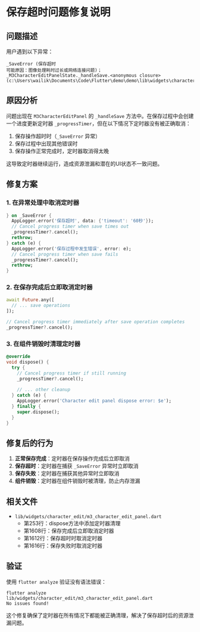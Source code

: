 # 保存超时问题修复说明

## 问题描述

用户遇到以下异常：
```
_SaveError (保存超时
可能原因：图像处理耗时过长或网络连接问题)；_M3CharacterEditPanelState._handleSave.<anonymous closure> (c:\Users\wailik\Documents\Code\Flutter\demo\demo\lib\widgets\character_edit\m3_character_edit_panel.dart:1605)
```

## 原因分析

问题出现在 `M3CharacterEditPanel` 的 `_handleSave` 方法中。在保存过程中会创建一个进度更新定时器 `_progressTimer`，但在以下情况下定时器没有被正确取消：

1. 保存操作超时时（`_SaveError` 异常）
2. 保存过程中出现其他错误时
3. 保存操作正常完成时，定时器取消得太晚

这导致定时器继续运行，造成资源泄漏和潜在的UI状态不一致问题。

## 修复方案

### 1. 在异常处理中取消定时器

```dart
} on _SaveError {
  AppLogger.error('保存超时', data: {'timeout': '60秒'});
  // Cancel progress timer when save times out
  _progressTimer?.cancel();
  rethrow;
} catch (e) {
  AppLogger.error('保存过程中发生错误', error: e);
  // Cancel progress timer when save fails
  _progressTimer?.cancel();
  rethrow;
}
```

### 2. 在保存完成后立即取消定时器

```dart
await Future.any([
  // ... save operations
]);

// Cancel progress timer immediately after save operation completes
_progressTimer?.cancel();
```

### 3. 在组件销毁时清理定时器

```dart
@override
void dispose() {
  try {
    // Cancel progress timer if still running
    _progressTimer?.cancel();
    
    // ... other cleanup
  } catch (e) {
    AppLogger.error('Character edit panel dispose error: $e');
  } finally {
    super.dispose();
  }
}
```

## 修复后的行为

1. **正常保存完成**：定时器在保存操作完成后立即取消
2. **保存超时**：定时器在捕获 `_SaveError` 异常时立即取消
3. **保存失败**：定时器在捕获其他异常时立即取消
4. **组件销毁**：定时器在组件销毁时被清理，防止内存泄漏

## 相关文件

- `lib/widgets/character_edit/m3_character_edit_panel.dart`
  - 第253行：dispose方法中添加定时器清理
  - 第1608行：保存完成后立即取消定时器
  - 第1612行：保存超时时取消定时器
  - 第1616行：保存失败时取消定时器

## 验证

使用 `flutter analyze` 验证没有语法错误：
```
flutter analyze lib/widgets/character_edit/m3_character_edit_panel.dart
No issues found!
```

这个修复确保了定时器在所有情况下都能被正确清理，解决了保存超时后的资源泄漏问题。
